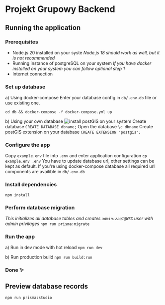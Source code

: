 # Projekt Grupowy Backend

## Running the application

### Prerequisites
- Node.js 20 installed on your syste *Node.js 18 should work as well, but it is not recommended*
- Running instance of postgreSQL on your system *If you have docker installed on your system you can follow optional step 1*
- Internet connection

### Set up database
a) Using docker-compose
Enter your database config in `db/.env.db` file or use existing one.

`cd db && docker-compose -f docker-compose.yml up`

b) Using your own database
![install postGIS on your system](https://postgis.net/documentation/getting_started/)
Create database
`CREATE DATABASE dbname;`
Open the database
`\c dbname`
Create postGIS extension on your database
`CREATE EXTENSION "postgis";`

### Configure the app
Copy `example.env` file into `.env` and enter application configuration
`cp example.env .env`
You have to update database url, other settings can be kept as default.
If you're using docker-compose database all required url components are availible in `db/.env.db`

### Install dependencies
`npm install`

### Perform database migration
*This initializes all database tables and creates `admin:zaq1@WSX` user with admin privilages*
`npm run prisma:migrate`

### Run the app
a) Run in dev mode with hot reload
`npm run dev`

b) Run production build
`npm run build:run`

### Done ✨

## Preview database records
`npm run prisma:studio`
